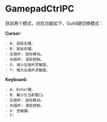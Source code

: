 # GamepadCtrlPC
目前两个模式，对应功能如下，Guild键切换模式：
  
  **Cursor:**
  
    - A: 鼠标左键。
    - B: 鼠标右键。
    - 左摇杆: 鼠标移动。
    - 右摇杆: 滚轮控制。
    - X: 减小左摇杆灵敏度。
    - Y: 增大左摇杆灵敏度。
  **Keyboard:**
  
    - A: Enter键。
    - B: 最小化当前窗口。
    - 左摇杆: 鼠标移动。
    - 右摇杆: 滚轮控制。
    - X: 空格键。
    - Y: 
    
